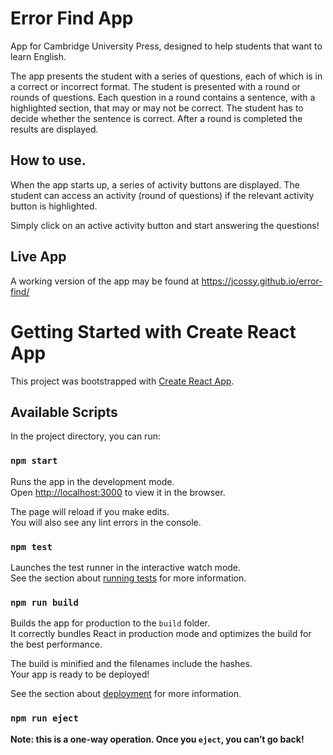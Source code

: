 # Error Find App
App for Cambridge University Press, designed to help students that want to learn English. 

The app presents the student with a series of questions, each of which is in a correct or incorrect format. The student is presented with a round or rounds of questions. Each question in a round contains a sentence, with a highlighted section, 
that may or may not be correct. The student has to decide whether the sentence is correct. After a round is completed the results are displayed. 

## How to use.
When the app starts up, a series of activity buttons are displayed. The student can access an activity (round of questions) if the 
relevant activity button is highlighted. 

Simply click on an active activity button and start answering the questions!

## Live App
A working version of the app may be found at https://jcossy.github.io/error-find/

# Getting Started with Create React App

This project was bootstrapped with [Create React App](https://github.com/facebook/create-react-app).

## Available Scripts

In the project directory, you can run:

### `npm start`

Runs the app in the development mode.\
Open [http://localhost:3000](http://localhost:3000) to view it in the browser.

The page will reload if you make edits.\
You will also see any lint errors in the console.

### `npm test`

Launches the test runner in the interactive watch mode.\
See the section about [running tests](https://facebook.github.io/create-react-app/docs/running-tests) for more information.

### `npm run build`

Builds the app for production to the `build` folder.\
It correctly bundles React in production mode and optimizes the build for the best performance.

The build is minified and the filenames include the hashes.\
Your app is ready to be deployed!

See the section about [deployment](https://facebook.github.io/create-react-app/docs/deployment) for more information.

### `npm run eject`

**Note: this is a one-way operation. Once you `eject`, you can’t go back!**
